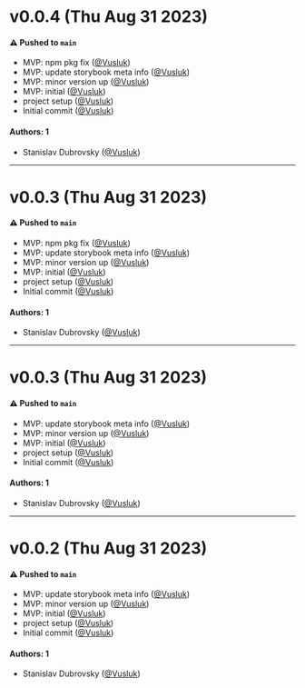 # v0.0.4 (Thu Aug 31 2023)

#### ⚠️ Pushed to `main`

- MVP: npm pkg fix ([@Vusluk](https://github.com/Vusluk))
- MVP: update storybook meta info ([@Vusluk](https://github.com/Vusluk))
- MVP: minor version up ([@Vusluk](https://github.com/Vusluk))
- MVP: initial ([@Vusluk](https://github.com/Vusluk))
- project setup ([@Vusluk](https://github.com/Vusluk))
- Initial commit ([@Vusluk](https://github.com/Vusluk))

#### Authors: 1

- Stanislav Dubrovsky ([@Vusluk](https://github.com/Vusluk))

---

# v0.0.3 (Thu Aug 31 2023)

#### ⚠️ Pushed to `main`

- MVP: npm pkg fix ([@Vusluk](https://github.com/Vusluk))
- MVP: update storybook meta info ([@Vusluk](https://github.com/Vusluk))
- MVP: minor version up ([@Vusluk](https://github.com/Vusluk))
- MVP: initial ([@Vusluk](https://github.com/Vusluk))
- project setup ([@Vusluk](https://github.com/Vusluk))
- Initial commit ([@Vusluk](https://github.com/Vusluk))

#### Authors: 1

- Stanislav Dubrovsky ([@Vusluk](https://github.com/Vusluk))

---

# v0.0.3 (Thu Aug 31 2023)

#### ⚠️ Pushed to `main`

- MVP: update storybook meta info ([@Vusluk](https://github.com/Vusluk))
- MVP: minor version up ([@Vusluk](https://github.com/Vusluk))
- MVP: initial ([@Vusluk](https://github.com/Vusluk))
- project setup ([@Vusluk](https://github.com/Vusluk))
- Initial commit ([@Vusluk](https://github.com/Vusluk))

#### Authors: 1

- Stanislav Dubrovsky ([@Vusluk](https://github.com/Vusluk))

---

# v0.0.2 (Thu Aug 31 2023)

#### ⚠️ Pushed to `main`

- MVP: update storybook meta info ([@Vusluk](https://github.com/Vusluk))
- MVP: minor version up ([@Vusluk](https://github.com/Vusluk))
- MVP: initial ([@Vusluk](https://github.com/Vusluk))
- project setup ([@Vusluk](https://github.com/Vusluk))
- Initial commit ([@Vusluk](https://github.com/Vusluk))

#### Authors: 1

- Stanislav Dubrovsky ([@Vusluk](https://github.com/Vusluk))
